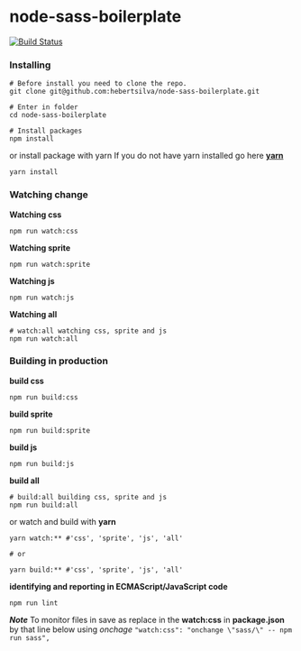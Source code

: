 # node-sass-boilerplate

[![Build Status](https://travis-ci.org/hebertsilva/node-sass-boilerplate.svg)](https://travis-ci.org/hebertsilva/node-sass-boilerplate)

### Installing

```shell
# Before install you need to clone the repo.
git clone git@github.com:hebertsilva/node-sass-boilerplate.git

# Enter in folder
cd node-sass-boilerplate

# Install packages
npm install
```
or install package with yarn
If you do not have yarn installed go here **[yarn](https://yarnpkg.com/docs/install)**
```shell
yarn install
```

### Watching change

**Watching css**
```shell
npm run watch:css
```

**Watching sprite**
```shell
npm run watch:sprite
```

**Watching js**
```shell
npm run watch:js
```

**Watching all**
```shell
# watch:all watching css, sprite and js
npm run watch:all
```

### Building in production

**build css**
```shell
npm run build:css
```

**build sprite**
```shell
npm run build:sprite
```

**build js**
```shell
npm run build:js
```

**build all**
```shell
# build:all building css, sprite and js
npm run build:all
```
or watch and build with **yarn**
```shell
yarn watch:** #'css', 'sprite', 'js', 'all'

# or

yarn build:** #'css', 'sprite', 'js', 'all'
```

**identifying and reporting in ECMAScript/JavaScript code**
```shell
npm run lint
```

***Note***
To monitor files in save as replace in the **watch:css** in **package.json** by that line below using *onchage*
`"watch:css": "onchange \"sass/\" -- npm run sass",`
